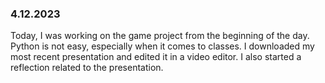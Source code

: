 ### 4.12.2023
Today, I was working on the game project from the beginning of the day. Python is not easy, especially when it comes to classes. I downloaded my most recent presentation and edited it in a video editor. I also started a reflection related to the presentation.